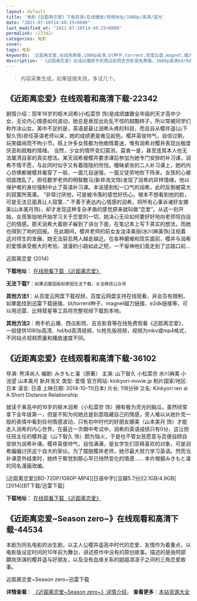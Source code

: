 ```yaml
---
layout: default
title: '电影《近距离恋爱》下载资源/在线播放/视频地址/1080p/高清/蓝光'
date: "2021-07-10T14:40:25+0800"
last_modified_at: "2021-07-10T14:40:25+0800"
permalink: /22342/
categories: 电影
cover:
tags: 电影
keywords: '近距离恋爱,在线免费看,1080p高清,bt种子,torrent,百度云盘,magnet,磁力链,迅雷下载资源'
description: '《近距离恋爱》在线云播放手机西瓜影院吉吉影音免费看，1080p高清bd/hd未删减完整版和tc抢先枪版，mkv/mp4格式，附带bt/torrent种子、magnet/磁力链、百度云盘、网盘资源迅雷下载链接'
---
```


>内容采集生成，如果链接失效，多试几个。


## 《近距离恋爱》在线观看和高清下载-22342

剧情介绍：现年16岁的枢木润希(小松菜奈 饰)是成绩雄霸全年级的天才高中少女，无论内心情感如何波动，她总是表现出处乱不惊的超酷样子，所以常被同学们称作冰山女。美中不足的是，英语是最让润希头疼的科目，而且自从樱井遥(山下智久饰)担任英语老师以来，她的成绩更是难见起色。樱井英俊帅气，自信过剩，玩笑嬉闹而不拘小节。班上许多女孩都为他痴情着迷，惟有润希对樱井表现出极度厌恶和抵触的情绪。   当然，少女的情怀变幻莫测，莫衷一是，甚至连其本人也无法厘清自家的真实想法。某天润希被樱井要求课后参加为她专门安排的补习课，润希不情不愿，与此同时似乎又有着隐隐的欣悦。暧昧紧张的二人补习课上，她的内心仿佛都被樱井看穿了一般，一面兀自逞强，一面又徒劳地败下阵来。女孩的心被彻底搅乱了。担任数学老师的明智数马(新井浩文饰)发现了润希的异样情绪，他以保护者的身份强制中止了英语补习课。本该感到松一口气的润希，此时反倒被莫大的寂寞所笼罩。   “非常讨厌他，可是被冷落的感觉好伤心。根本不想看到他的脸，可是无法见面真让人寂寞…”   不善于表达内心情感的润希，将所有心事诉诸好友娜美(山本美月饰)，却才发现这种复杂矛盾的感觉原来就叫做“恋爱”。从这一刻开始，女孩笨拙地开始学习关于恋爱的一切，她决心无论如何要好好地向老师坦白自己的情感。那天润希大着胆子躲到了讲台下面，在笔记本上写下真实的想法，而她也得到了吻的回报。   在此期间，樱井老师的前女友泷泽美丽(水川麻美饰)注视着这对师生的发展，她无法容忍两人越走越近。在各种磨难和现实面前，樱井与润希的爱情承受极大的考验，浪漫的小路如此之短，一不留神他们竟走到了岔路口前…


近距离恋爱 (2014)

**下载地址**： [在线观看下载 《近距离恋爱》](https://www.btbtdy.me/btdy/dy546.html) 


**无法下载?**：`如果迅雷因版权原因无法下载，关注微信公众号 `

**其他方法1**：从百度云网盘下载视频，百度云网盘支持在线观看，非会员有限制，如果能找到迅雷下载链接、bt/torrent种子、magnet磁力链接、e2dk链接等，可以用迅雷、比特彗星等工具将完整视频下载到本地。

**其他方法2**：用手机云播、西瓜影院、吉吉影音等在线免费观看《近距离恋爱》，一般提供1080p高清、hd/bd高清视频、tc抢先版视频，视频为mkv或mp4格式，不同站点视频质量和播放速度不同。


## 《近距离恋爱》在线观看和高清下载-36102

导演: 熊泽尚人 编剧: みきもと凜（原著） 主演: 山下智久 小松菜奈 水川麻美 小泷望 山本美月 新井浩文 类型: 爱情 官方网站: kinkyori-movie.jp 制片国家/地区: 日本 语言: 日语 上映日期: 2014-10-11(日本) 片长: 118分钟 又名: Kinkyori ren ai A Short Distance Relationship

就读于某高中的16岁的枢木润希（小松菜奈 饰）拥有极为灵光的脑瓜，虽然经常拿下全年级第一，但是不知为何她总是刻意隐藏自己的情感，旁人难以从她扑克一般的表情中看到任何情感波动，只有初中时代的好朋友娜美（山本美月 饰）才能走入润希的内心世界。在最近一次期中考试中，润希的英语成绩只有0分，这让担任班主任的樱井遥（山下智久 饰）颇为恼火，于是也不管女孩愿意与否便自顾自安排为润希补课。樱井英俊帅气，自信满满，是女学生们崇拜喜欢的对象，可是润希偏偏讨厌这个自大的家伙。为了摆脱樱井老师，她尽最大努力学习英语。然而当补课意外结束时，她终于察觉到那心早已悄然变化的情感…… 本片根据みきもと凜的同名漫画改编。


[近距离恋爱][BD-720P/1080P-MP4][日语中字][豆瓣5.7分][2.1GB/4.9GB][2014][BT下载/迅雷下载]

**下载地址**： [在线观看下载 《近距离恋爱》](https://www.btdx8.com/torrent/kinkyori_ren_ai_2014.html) 


## 《近距离恋爱~Season zero~》在线观看和高清下载-44534

本剧为同名电影的派生剧，以主人公樱井遥高中时代的恋爱、友情作为着重点，以电影版设定时间的10年前为舞台，讲述原作中没有的原创故事。描述的是由阿部顕岚饰演的樱井遥与好朋友，以及没有血缘关系的姐姐凛凛子之间的三角恋爱故事。<!---剧情end--->


近距离恋爱~Season zero~迅雷下载

**详情查看**： [《近距离恋爱~Season zero~》详情介绍](/movie/44534/)， **查看更多**：[本站资源大全](/movie/t/all/)

